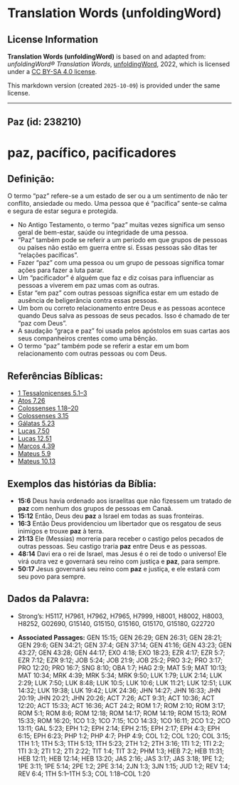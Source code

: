 # Translation Words (unfoldingWord)

## License Information

**Translation Words (unfoldingWord)** is based on and adapted from: _unfoldingWord® Translation Words_, [unfoldingWord](https://unfoldingword.org/utw), 2022, which is licensed under a [CC BY-SA 4.0 license](https://creativecommons.org/licenses/by-sa/4.0/legalcode.en).

This markdown version (created `2025-10-09`) is provided under the same license.



--------------------------------

## Paz (id: 238210)

paz, pacífico, pacificadores
============================

Definição:
----------

O termo “paz” refere\-se a um estado de ser ou a um sentimento de não ter conflito, ansiedade ou medo. Uma pessoa que é “pacífica” sente\-se calma e segura de estar segura e protegida.

* No Antigo Testamento, o termo “paz” muitas vezes significa um senso geral de bem\-estar, saúde ou integridade de uma pessoa.
* “Paz” também pode se referir a um período em que grupos de pessoas ou países não estão em guerra entre si. Essas pessoas são ditas ter “relações pacíficas”.
* Fazer “paz” com uma pessoa ou um grupo de pessoas significa tomar ações para fazer a luta parar.
* Um “pacificador” é alguém que faz e diz coisas para influenciar as pessoas a viverem em paz umas com as outras.
* Estar “em paz” com outras pessoas significa estar em um estado de ausência de beligerância contra essas pessoas.
* Um bom ou correto relacionamento entre Deus e as pessoas acontece quando Deus salva as pessoas de seus pecados. Isso é chamado de ter “paz com Deus”.
* A saudação “graça e paz” foi usada pelos apóstolos em suas cartas aos seus companheiros crentes como uma bênção.
* O termo “paz” também pode se referir a estar em um bom relacionamento com outras pessoas ou com Deus.

Referências Bíblicas:
---------------------

* [1 Tessalonicenses 5\.1–3](https://ref.ly/1Thess5:1-1Thess5:3)
* [Atos 7\.26](https://ref.ly/Acts7:26)
* [Colossenses 1\.18–20](https://ref.ly/Col1:18-Col1:20)
* [Colossenses 3\.15](https://ref.ly/Col3:15)
* [Gálatas 5\.23](https://ref.ly/Gal5:23)
* [Lucas 7\.50](https://ref.ly/Luke7:50)
* [Lucas 12\.51](https://ref.ly/Luke12:51)
* [Marcos 4\.39](https://ref.ly/Mark4:39)
* [Mateus 5\.9](https://ref.ly/Matt5:9)
* [Mateus 10\.13](https://ref.ly/Matt10:13)

Exemplos das histórias da Bíblia:
---------------------------------

* **15:6** Deus havia ordenado aos israelitas que não fizessem um tratado de **paz** com nenhum dos grupos de pessoas em Canaã.
* **15:12** Então, Deus deu **paz** a Israel em todas as suas fronteiras.
* **16:3** Então Deus providenciou um libertador que os resgatou de seus inimigos e trouxe **paz** à terra.
* **21:13** Ele (Messias) morreria para receber o castigo pelos pecados de outras pessoas. Seu castigo traria **paz** entre Deus e as pessoas.
* **48:14** Davi era o rei de Israel, mas Jesus é o rei de todo o universo! Ele virá outra vez e governará seu reino com justiça e **paz**, para sempre.
* **50:17** Jesus governará seu reino com **paz** e justiça, e ele estará com seu povo para sempre.

Dados da Palavra:
-----------------

* Strong’s: H5117, H7961, H7962, H7965, H7999, H8001, H8002, H8003, H8252, G02690, G15140, G15150, G15160, G15170, G15180, G22720

* **Associated Passages:** GEN 15:15; GEN 26:29; GEN 26:31; GEN 28:21; GEN 29:6; GEN 34:21; GEN 37:4; GEN 37:14; GEN 41:16; GEN 43:23; GEN 43:27; GEN 43:28; GEN 44:17; EXO 4:18; EXO 18:23; EZR 4:17; EZR 5:7; EZR 7:12; EZR 9:12; JOB 5:24; JOB 21:9; JOB 25:2; PRO 3:2; PRO 3:17; PRO 12:20; PRO 16:7; SNG 8:10; OBA 1:7; HAG 2:9; MAT 5:9; MAT 10:13; MAT 10:34; MRK 4:39; MRK 5:34; MRK 9:50; LUK 1:79; LUK 2:14; LUK 2:29; LUK 7:50; LUK 8:48; LUK 10:5; LUK 10:6; LUK 11:21; LUK 12:51; LUK 14:32; LUK 19:38; LUK 19:42; LUK 24:36; JHN 14:27; JHN 16:33; JHN 20:19; JHN 20:21; JHN 20:26; ACT 7:26; ACT 9:31; ACT 10:36; ACT 12:20; ACT 15:33; ACT 16:36; ACT 24:2; ROM 1:7; ROM 2:10; ROM 3:17; ROM 5:1; ROM 8:6; ROM 12:18; ROM 14:17; ROM 14:19; ROM 15:13; ROM 15:33; ROM 16:20; 1CO 1:3; 1CO 7:15; 1CO 14:33; 1CO 16:11; 2CO 1:2; 2CO 13:11; GAL 5:23; EPH 1:2; EPH 2:14; EPH 2:15; EPH 2:17; EPH 4:3; EPH 6:15; EPH 6:23; PHP 1:2; PHP 4:7; PHP 4:9; COL 1:2; COL 1:20; COL 3:15; 1TH 1:1; 1TH 5:3; 1TH 5:13; 1TH 5:23; 2TH 1:2; 2TH 3:16; 1TI 1:2; 1TI 2:2; 1TI 3:3; 2TI 1:2; 2TI 2:22; TIT 1:4; TIT 3:2; PHM 1:3; HEB 7:2; HEB 11:31; HEB 12:11; HEB 12:14; HEB 13:20; JAS 2:16; JAS 3:17; JAS 3:18; 1PE 1:2; 1PE 3:11; 1PE 5:14; 2PE 1:2; 2PE 3:14; 2JN 1:3; 3JN 1:15; JUD 1:2; REV 1:4; REV 6:4; 1TH 5:1–1TH 5:3; COL 1:18–COL 1:20

